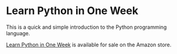 # Learn Python in One Week
This is a quick and simple introduction to the Python programming language.

[Learn Python in One Week](https://www.amazon.com/gp/product/B07YCXLV4Y/ "Buy The Book") is available for sale on the Amazon store.
